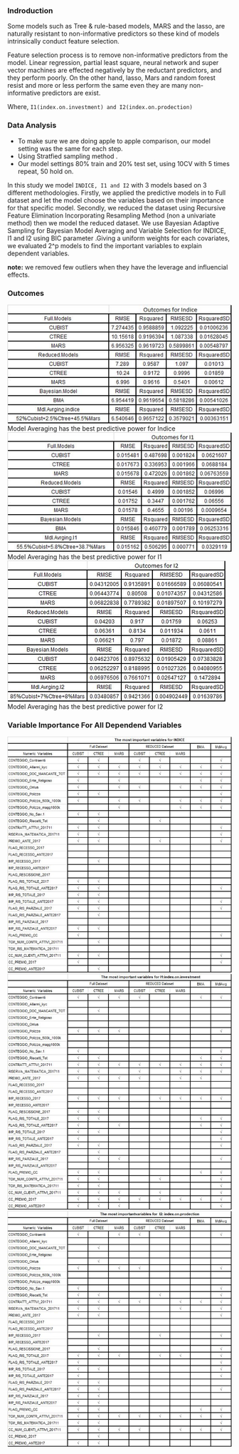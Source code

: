 

### Indroduction



Some models such as Tree & rule-based models, MARS and the lasso, are naturally resistant to non-informative predictors so these kind of models intrinsically conduct feature selection.

Feature selection process is to remove non-informative predictors from the model. Linear regression, partial least square, neural network and super vector machines are effected negatively by the reductant predictors, and they perform poorly. On the other hand, lasso, Mars and random forest resist and more or less perform the same even they are many non- informative predictors are exist.

Where,  `I1(index.on.investment) and I2(index.on.prodection)`

### Data Analysis

- To make sure we are doing apple to apple comparison, our model setting was the same for each step.
- Using Stratfied sampling method .
- Our model settings 80% train and 20% test set, using 10CV with 5 times repeat, 50 hold on.

In this study we model `INDICE, I1 and I2` with 3 models based on 3 different methodologies. Firstly, we applied the predictive models in to Full dataset and let the model choose the variables based on their importance for that specific model. Secondly, we reduced the dataset using Recursive Feature Elimination Incorporating Resampling Method (non a univariate method) then we model the reduced dataset.
We use Bayesian Adaptive Sampling for Bayesian Model Averaging and Variable Selection for INDICE, I1 and I2 using BIC parameter .Giving a uniform weights for each covariates, we evaluated  2^p models to find the important variables to explain dependent variables. 

**note:** we removed few outliers when they have the leverage and influencial effects.




### Outcomes


![Variable importance for Indice](outIndiceFORmd.jpg) Model Averaging has the best predictive power for Indice 
![Variable importance for Indice](outI1FORmd.jpg) Model Averaging has the best predictive power for I1
![Variable importance for Indice](outI2FORmd.jpg) Model Averaging has the best predictive power for I2


     

### Variable Importance For All Dependend Variables


![Variable importance for Indice](IndiceFORmd.jpg)
![Variable importance for I1](I1FORmd.jpg)
![Variable importance for I2](I2FORmd.jpg)